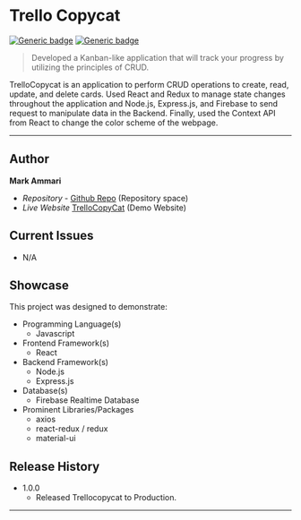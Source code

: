 # Trello Copycat
[![Generic badge](https://img.shields.io/badge/Version-1.0.0-<COLOR>.svg)](https://shields.io/) [![Generic badge](https://img.shields.io/badge/Website-Active-<COLOR>.svg)](https://shields.io/)

> Developed a Kanban-like application that will track your progress by utilizing the principles of CRUD.

TrelloCopycat is an application to perform CRUD operations to create, read, update, and delete cards. Used React and Redux to manage state changes throughout the application and Node.js, Express.js, and Firebase to send request to manipulate data in the Backend. Finally, used the Context API from React to change the color scheme of the webpage.
 
---
## Author

**Mark Ammari** 
* *Repository* - [Github Repo][repository-url] (Repository space)
* *Live Website* [TrelloCopyCat][cloud-provider-url] (Demo Website)

## Current Issues
* N/A

## Showcase

This project was designed to demonstrate:

* Programming Language(s)
  * Javascript
* Frontend Framework(s)
  * React
* Backend Framework(s)
  * Node.js
  * Express.js
* Database(s)
  * Firebase Realtime Database
* Prominent Libraries/Packages
  * axios
  * react-redux / redux
  * material-ui

## Release History

* 1.0.0
    * Released Trellocopycat to Production.
---

[repository-url]: https://github.com/Mark-Ammari/trello-copy
[cloud-provider-url]: https://trellocopycat.herokuapp.com/
